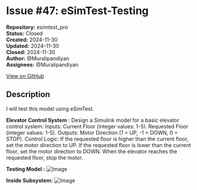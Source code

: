 # Issue #47: eSimTest-Testing

**Repository:** esimtest_pro  
**Status:** Closed  
**Created:** 2024-11-30  
**Updated:** 2024-11-30  
**Closed:** 2024-11-30  
**Author:** @Muralipandiyan  
**Assignees:** @Muralipandiyan  

[View on GitHub](https://github.com/Simtestlab/esimtest_pro/issues/47)

## Description

I will test this model using eSimTest.

**Elevator Control System** :
Design a Simulink model for a basic elevator control system:
Inputs:
Current Floor (integer values: 1-5).
Requested Floor (integer values: 1-5).
Outputs:
Motor Direction (1 = UP, -1 = DOWN, 0 = STOP).
Control Logic:
If the requested floor is higher than the current floor, set the motor direction to UP.
If the requested floor is lower than the current floor, set the motor direction to DOWN.
When the elevator reaches the requested floor, stop the motor.

**Testing Model :**
![Image](https://github.com/user-attachments/assets/d6fe7d66-821a-4e68-b52d-bf99f7346a10)

**Inside Subsystem:**
![Image](https://github.com/user-attachments/assets/d0590280-7dbf-4692-8113-d936721f5c21)
